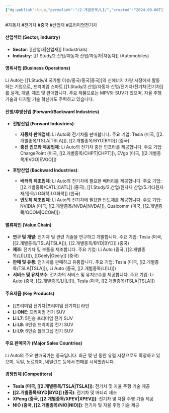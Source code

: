```yaml
---
{"dg-publish":true,"permalink":"/2.개별종목/LI/","created":"2024-09-06T11:06:21.124+09:00","updated":"2025-06-03T20:05:59.898+09:00"}
---
```


#자동차 #전기차 #중국 #산업재 #프리미엄전기차

#### 산업섹터 (Sector, Industry)

- **Sector**: [[산업재\|산업재]] (Industrials)
- **Industry**: [[1.Study/2.산업/자동차 산업/자동차\|자동차]] (Automobiles)

#### 영위사업 (Business Operations)

Li Auto는 [[1.Study/4.국가별 이슈/중국/중국\|중국]]의 신에너지 차량 시장에서 활동하는 기업으로, 프리미엄 스마트 [[1.Study/2.산업/자동차 산업/전기차/전기차\|전기차]]를 설계, 개발, 제조 및 판매합니다. 주요 제품으로는 MPV와 SUV가 있으며, 자율 주행 기술과 디지털 기술 혁신에도 주력하고 있습니다.

#### 전방/후방산업 (Forward/Backward Industries)

- **전방산업 (Forward Industries)**:
    
    - **자동차 판매업체**: Li Auto의 전기차를 판매합니다. 주요 기업: Tesla (미국, [[2.개별종목/TSLA\|TSLA]]), [[2.개별종목/BYD\|BYD]] (중국)
    - **충전 인프라 제공업체**: Li Auto의 전기차 충전 인프라를 제공합니다. 주요 기업: ChargePoint (미국, [[2.개별종목/CHPT\|CHPT]]), EVgo (미국, [[2.개별종목/EVGO\|EVGO]])

- **후방산업 (Backward Industries)**:
    
    - **배터리 제조업체**: Li Auto의 전기차에 필요한 배터리를 제공합니다. 주요 기업: [[2.개별종목/CATL\|CATL]] (중국), [[1.Study/2.산업/원자재 산업/5.기타원자재/종목/LG화학\|LG화학]] (한국)
    - **반도체 제조업체**: Li Auto의 전기차에 필요한 반도체를 제공합니다. 주요 기업: NVIDIA (미국, [[2.개별종목/NVDA\|NVDA]]), Qualcomm (미국, [[2.개별종목/QCOM\|QCOM]])

#### 밸류체인 (Value Chain)

- **연구 및 개발**: 전기차 및 관련 기술을 연구하고 개발합니다. 주요 기업: Tesla (미국, [[2.개별종목/TSLA\|TSLA]]), [[2.개별종목/BYD\|BYD]] (중국)
- **제조**: 전기차 및 부품을 제조합니다. 주요 기업: Li Auto (중국, [[2.개별종목/LI\|LI]]), [[Geely\|Geely]] (중국)
- **판매 및 유통**: 전기차를 판매하고 유통합니다. 주요 기업: Tesla (미국, [[2.개별종목/TSLA\|TSLA]]), Li Auto (중국, [[2.개별종목/LI\|LI]])
- **서비스 및 유지보수**: 전기차의 서비스 및 유지보수를 제공합니다. 주요 기업: Li Auto (중국, [[2.개별종목/LI\|LI]]), Tesla (미국, [[2.개별종목/TSLA\|TSLA]])

#### 주요제품 (Key Products)

- [[프리미엄 전기차\|프리미엄 전기차]] 라인
- **Li ONE**: 프리미엄 전기 SUV
- **Li L7**: 5인승 프리미엄 전기 SUV
- **Li L8**: 6인승 프리미엄 전기 SUV
- **Li L9**: 6인승 플래그십 전기 SUV

#### 주요 판매국가 (Major Sales Countries)

Li Auto의 주요 판매국가는 중국입니다. 최근 몇 년 동안 유럽 시장으로도 확장하고 있으며, 독일, 노르웨이, 네덜란드 등에서 판매를 시작했습니다.

#### 경쟁업체 (Competitors)

- **Tesla (미국, [[2.개별종목/TSLA\|TSLA]])**: 전기차 및 자율 주행 기술 제공
- **[[2.개별종목/BYD\|BYD]] (중국)**: 전기차 및 배터리 제조
- **XPeng (중국, [[2.개별종목/XPEV\|XPEV]])**: 전기차 및 자율 주행 기술 제공
- **NIO (중국, [[2.개별종목/NIO\|NIO]])**: 전기차 및 자율 주행 기술 제공